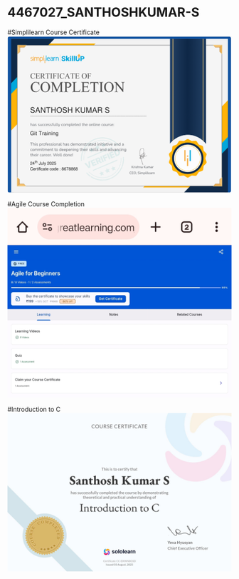 # 4467027\_SANTHOSHKUMAR-S
#Simplilearn Course Certificate
<img src="https://github.com/Ceo0306/4467027_SANTHOSHKUMAR-S/blob/main/GIT/Certificates/GIT Simplilearn Course Certificate.png" alt="image">

#Agile Course Completion
<img src="https://github.com/Ceo0306/4467027_SANTHOSHKUMAR-S/blob/main/SDLC/Agile Course Completion Screenshot.jpg" alt="image">

#Introduction to C
<img src="https://github.com/Ceo0306/4467027_SANTHOSHKUMAR-S/blob/main/Essentials of C Programming/Course Certificates/Introduction to C/Introduction to C Course Certificate.jpg" alt="image">

